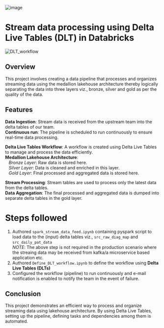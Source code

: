![image](https://github.com/user-attachments/assets/0ae1318d-815a-4b06-aa40-70e45a813c45)


# Stream data processing using Delta Live Tables (DLT) in Databricks

![DLT_workflow](https://github.com/user-attachments/assets/b74e845f-ff46-476c-be83-afd72dbbf447)

## Overview
This project involves creating a data pipeline that processes and organizes streaming data using the medallion lakehouse architecture thereby logically separating the data into three layers viz., bronze, silver and gold as per the quality of the data. 

## Features
**Data Ingestion**: Stream data is received from the upstream team into the delta tables of our team.<br>
**Continuous run**: The pipeline is scheduled to run continuously to ensure real-time data processing.<br>

**Delta Live Tables Workflow**: A workflow is created using Delta Live Tables to manage and process the data efficiently.<br>
__Medallion Lakehouse Architecture__:<br>
&nbsp;&nbsp;&nbsp;*_Bronze Layer_*: Raw data is stored here.<br>
&nbsp;&nbsp;&nbsp;*_Silver Layer_*: Data is cleaned and enriched in this layer.<br>
&nbsp;&nbsp;&nbsp;*_Gold Layer_*: Final processed and aggregated data is stored here.<br>

**Stream Processing**: Stream tables are used to process only the latest data from the delta tables.<br>
**Data Aggregation**: The final processed and aggregated data is dumped into separate delta tables in the gold layer.<br>

# Steps followed
1. Authored `spark_stream_data_feed.ipynb` containing pyspark script to load data to the (input) delta tables viz., `src_raw_diag_map` and `src_daily_pat_data`<br>
_NOTE_: The above step is not required in the production scenario where the streaing data may be received from kafka/a microservice based application etc.<br>
3. Authored `Define_DLT_workflow.ipynb` to define the workflow using **Delta Live Tables (DLTs)**<br>
4. Configured the workflow (pipeline) to run continuously and e-mail notification is enabled to notify the team in the event of failure.<br>

## Conclusion <br>
This project demonstrates an efficient way to process and organize streaming data using lakehouse architecture. By using Delta Live Tables, setting up the pipeline, defining tasks and dependencies among them is automated.

